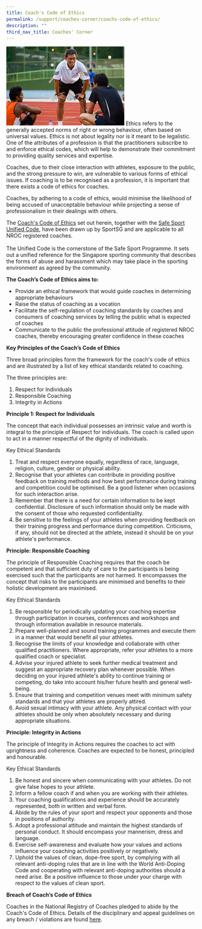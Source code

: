 ```yaml
---
title: Coach's Code of Ethics
permalink: /support/coaches-corner/coachs-code-of-ethics/
description: ""
third_nav_title: Coaches' Corner
---
```


![](/images/Support/Coache's%20Corner/athletics2.jpeg)
Ethics refers to the generally accepted norms of right or wrong behaviour, often based on universal values. Ethics is not about legality nor is it meant to be legalistic. One of the attributes of a profession is that the practitioners subscribe to and enforce ethical codes, which will help to demonstrate their commitment to providing quality services and expertise.

Coaches, due to their close interaction with athletes, exposure to the public, and the strong pressure to win, are vulnerable to various forms of ethical issues. If coaching is to be recognised as a profession, it is important that there exists a code of ethics for coaches. 

Coaches, by adhering to a code of ethics, would minimise the likelihood of being accused of unacceptable behaviour while projecting a sense of professionalism in their dealings with others.

The [Coach's Code of Ethics](/files/Support/Coaches'%20Corner/Coach's%20Code%20of%20Ethics_20220427.pdf) set out herein, together with the [Safe Sport Unified Code](http://www.safesport.sg/safe-sport-programme/unified-code), have been drawn up by SportSG and are applicable to all NROC registered coaches.  
   
The Unified Code is the cornerstone of the Safe Sport Programme. It sets out a unified reference for the Singapore sporting community that describes the forms of abuse and harassment which may take place in the sporting environment as agreed by the community.

**The Coach’s Code of Ethics aims to:**  

*   Provide an ethical framework that would guide coaches in determining appropriate behaviours
*   Raise the status of coaching as a vocation
*   Facilitate the self-regulation of coaching standards by coaches and consumers of coaching services by telling the public what is expected of coaches
*   Communicate to the public the professional attitude of registered NROC coaches, thereby encouraging greater confidence in these coaches

**Key Principles of the Coach’s Code of Ethics**

Three broad principles form the framework for the coach's code of ethics and are illustrated by a list of key ethical standards related to coaching.

The three principles are:  

1.  Respect for Individuals
2.  Responsible Coaching
3.  Integrity in Actions 

**Principle 1: Respect for Individuals**

The concept that each individual possesses an intrinsic value and worth is integral to the principle of Respect for individuals. The coach is called upon to act in a manner respectful of the dignity of individuals.

Key Ethical Standards  

1.  Treat and respect everyone equally, regardless of race, language, religion, culture, gender or physical ability.
2.  Recognise that your athletes can contribute in providing positive feedback on training methods and how best performance during training and competition could be optimised. Be a good listener when occasions for such interaction arise.
3.  Remember that there is a need for certain information to be kept confidential. Disclosure of such information should only be made with the consent of those who requested confidentiality.
4.  Be sensitive to the feelings of your athletes when providing feedback on their training progress and performance during competition. Criticisms, if any, should not be directed at the athlete, instead it should be on your athlete's performance. 

**Principle: Responsible Coaching**

The principle of Responsible Coaching requires that the coach be competent and that sufficient duty of care to the participants is being exercised such that the participants are not harmed. It encompasses the concept that risks to the participants are minimised and benefits to their holistic development are maximised.

Key Ethical Standards

1.  Be responsible for periodically updating your coaching expertise through participation in courses, conferences and workshops and through information available in resource materials.
2.  Prepare well-planned and sound training programmes and execute them in a manner that would benefit ail your athletes.
3.  Recognise the limits of your knowledge and collaborate with other qualified practitioners. Where appropriate, refer your athletes to a more qualified coach or specialist.
4.  Advise your injured athlete to seek further medical treatment and suggest an appropriate recovery plan whenever possible. When deciding on your injured athlete's ability to continue training or competing, do take into account his/her future health and general well-being.
5.  Ensure that training and competition venues meet with minimum safety standards and that your athletes are properly attired.
6.  Avoid sexual intimacy with your athlete. Any physical contact with your athletes should be only when absolutely necessary and during appropriate situations. 

**Principle: Integrity in Actions**

The principle of Integrity in Actions requires the coaches to act with uprightness and coherence. Coaches are expected to be honest, principled and honourable.

Key Ethical Standards

1.  Be honest and sincere when communicating with your athletes. Do not give false hopes to your athlete.
2.  Inform a fellow coach if and when you are working with their athletes.
3.  Your coaching qualifications and experience should be accurately represented, both in written and verbal form.
4.  Abide by the rules of your sport and respect your opponents and those in positions of authority.
5.  Adopt a professional attitude and maintain the highest standards of personal conduct. It should encompass your mannerism, dress and language.
6.  Exercise self-awareness and evaluate how your values and actions influence your coaching activities positively or negatively. 
7.  Uphold the values of clean, dope-free sport, by complying with all relevant anti-doping rules that are in line with the World Anti-Doping Code and cooperating with relevant anti-doping authorities should a need arise. Be a positive influence to those under your charge with respect to the values of clean sport.  
      
    

**Breach of Coach’s Code of Ethics**

Coaches in the National Registry of Coaches pledged to abide by the Coach's Code of Ethics. Details of the disciplinary and appeal guidelines on any breach / violations are found [here](https://www.sportsingapore.gov.sg/athletes-coaches/coaches-corner/national-registry-of-coaches/nroc-handbook).
